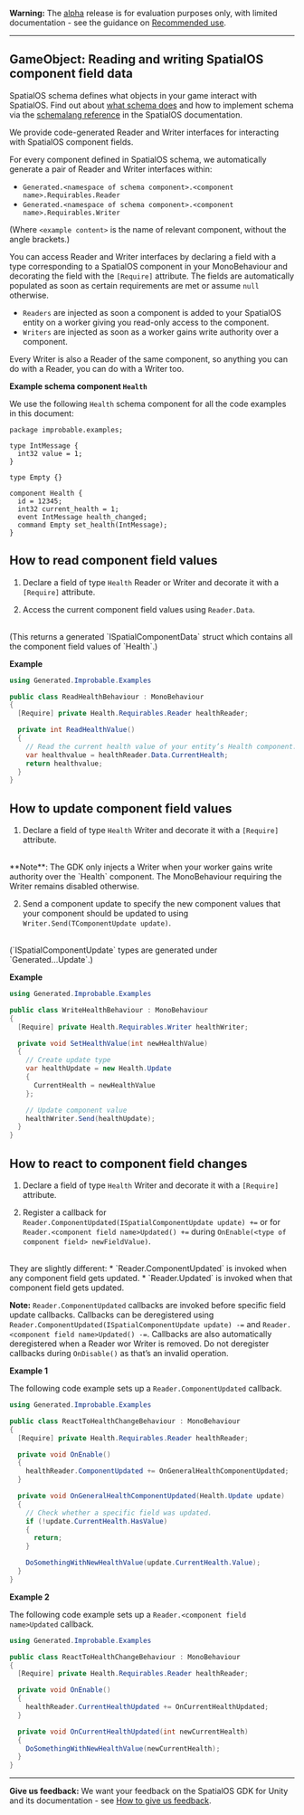 **Warning:** The [alpha](https://docs.improbable.io/reference/latest/shared/release-policy#maturity-stages) release is for evaluation purposes only, with limited documentation - see the guidance on [Recommended use](../../../README.md#recommended-use).

-----

## GameObject: Reading and writing SpatialOS component field data

SpatialOS schema defines what objects in your game interact with SpatialOS. Find out about [what schema does](https://docs.improbable.io/reference/latest/shared/glossary#schema) and how to implement schema via the [schemalang reference](https://docs.improbable.io/reference/latest/shared/schema/reference) in the SpatialOS documentation.

We provide code-generated Reader and Writer interfaces for interacting with SpatialOS component fields. 

For every component defined in SpatialOS schema, we automatically generate a pair of Reader and Writer interfaces within:

* `Generated.<namespace of schema component>.<component name>.Requirables.Reader`
* `Generated.<namespace of schema component>.<component name>.Requirables.Writer` 

(Where `<example content>` is the name of relevant component, without the angle brackets.)

You can access Reader and Writer interfaces by declaring a field with a type corresponding to a SpatialOS component in your MonoBehaviour and decorating the field with the `[Require]` attribute. The fields are automatically populated as soon as certain requirements are met or assume `null` otherwise.

* `Readers` are injected as soon a component is added to your SpatialOS entity on a worker giving you read-only access to the component.
* `Writers` are injected as soon as a worker gains write authority over a component.

Every Writer is also a Reader of the same component, so anything you can do with a Reader, you can do with a Writer too.

**Example schema component `Health`**

We use the following `Health` schema component for all the code examples in this document:

```
package improbable.examples;

type IntMessage {
  int32 value = 1;
}

type Empty {}

component Health {
  id = 12345;
  int32 current_health = 1;
  event IntMessage health_changed;
  command Empty set_health(IntMessage);
}
```

## How to read component field values

1. Declare a field of type `Health` Reader or Writer and decorate it with a `[Require]` attribute. 

2. Access the current component field values using `Reader.Data`. 
</br>
(This returns a generated `ISpatialComponentData` struct which contains all the component field values of `Health`.)

**Example**
```csharp
using Generated.Improbable.Examples

public class ReadHealthBehaviour : MonoBehaviour
{
  [Require] private Health.Requirables.Reader healthReader;

  private int ReadHealthValue()
  {
    // Read the current health value of your entity’s Health component.
    var healthvalue = healthReader.Data.CurrentHealth;
    return healthvalue;
  }
}
```

## How to update component field values

1. Declare a field of type `Health` Writer and decorate it with a `[Require]` attribute. 
</br>
**Note**: The GDK only injects a Writer when your worker gains write authority over the `Health` component. The MonoBehaviour requiring the Writer remains disabled otherwise.

2. Send a component update to specify the new component values that your component should be updated to using `Writer.Send(TComponentUpdate update)`.
</br>
(`ISpatialComponentUpdate` types are generated under `Generated.<namespace of schema component>.<component name>.Update`.) 

**Example**
```csharp
using Generated.Improbable.Examples

public class WriteHealthBehaviour : MonoBehaviour
{
  [Require] private Health.Requirables.Writer healthWriter;

  private void SetHealthValue(int newHealthValue)
  {
    // Create update type
    var healthUpdate = new Health.Update
    {
      CurrentHealth = newHealthValue
    };

    // Update component value
    healthWriter.Send(healthUpdate);
  }
}
```

## How to react to component field changes

1. Declare a field of type `Health` Writer and decorate it with a `[Require]` attribute. 

2. Register a callback for `Reader.ComponentUpdated(ISpatialComponentUpdate update) +=` or for `Reader.<component field name>Updated() +=` during `OnEnable(<type of component field> newFieldValue)`.
</br>
They are slightly different:
*  `Reader.ComponentUpdated` is invoked when any component field gets updated.
*  `Reader.<component field name>Updated` is invoked when that component field gets updated.

**Note:** 
`Reader.ComponentUpdated` callbacks are invoked before specific field update callbacks. Callbacks can be deregistered using `Reader.ComponentUpdated(ISpatialComponentUpdate update) -=` and `Reader.<component field name>Updated() -=`. Callbacks are also automatically deregistered when a Reader wor Writer is removed. Do not deregister callbacks during `OnDisable()` as that’s an invalid operation.

**Example 1**

The following code example sets up a `Reader.ComponentUpdated` callback.

```csharp
using Generated.Improbable.Examples

public class ReactToHealthChangeBehaviour : MonoBehaviour
{
  [Require] private Health.Requirables.Reader healthReader;

  private void OnEnable()
  {
    healthReader.ComponentUpdated += OnGeneralHealthComponentUpdated;
  }

  private void OnGeneralHealthComponentUpdated(Health.Update update)
  {
    // Check whether a specific field was updated.
    if (!update.CurrentHealth.HasValue)
    {
      return;
    }

    DoSomethingWithNewHealthValue(update.CurrentHealth.Value);
  }
}
```

**Example 2**

The following code example sets up a `Reader.<component field name>Updated` callback.

```csharp
using Generated.Improbable.Examples

public class ReactToHealthChangeBehaviour : MonoBehaviour
{
  [Require] private Health.Requirables.Reader healthReader;

  private void OnEnable()
  {
    healthReader.CurrentHealthUpdated += OnCurrentHealthUpdated;
  }

  private void OnCurrentHealthUpdated(int newCurrentHealth)
  {
    DoSomethingWithNewHealthValue(newCurrentHealth);
  }
}
```

----

**Give us feedback:** We want your feedback on the SpatialOS GDK for Unity and its documentation  - see [How to give us feedback](../../../README.md#give-us-feedback).
